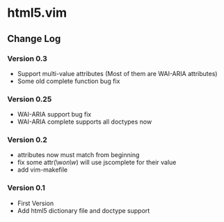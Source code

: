 # html5.vim

## Change Log

### Version 0.3

- Support multi-value attributes (Most of them are WAI-ARIA attributes)
- Some old complete function bug fix

### Version 0.25

- WAI-ARIA support bug fix
- WAI-ARIA complete supports all doctypes now

### Version 0.2

- attributes now must match from beginning
- fix some attr(\w*on\w*) will use jscomplete for their value
- add vim-makefile

### Version 0.1

- First Version
- Add html5 dictionary file and doctype support
